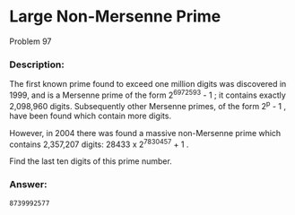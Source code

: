 # Large Non-Mersenne Prime
Problem 97
### Description:
The first known prime found to exceed one million digits was discovered in 1999, and is a Mersenne prime of the form 2<sup>6972593</sup> - 1
; it contains exactly 2,098,960
 digits. Subsequently other Mersenne primes, of the form 2<sup>p</sup> - 1
, have been found which contain more digits.

However, in 2004 there was found a massive non-Mersenne prime which contains 2,357,207
 digits: 28433 x 2<sup>7830457</sup> + 1
.

Find the last ten digits of this prime number.

### Answer:
```
8739992577
```